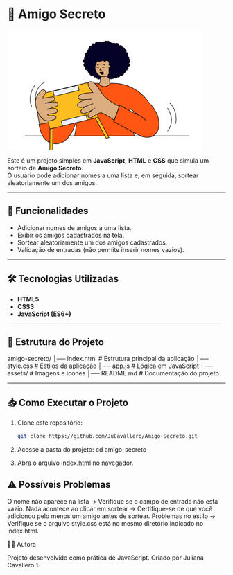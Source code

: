 # 🎁 Amigo Secreto

![Amigo Secreto](assets/amigo-secreto.png)

Este é um projeto simples em **JavaScript**, **HTML** e **CSS** que simula um sorteio de **Amigo Secreto**.  
O usuário pode adicionar nomes a uma lista e, em seguida, sortear aleatoriamente um dos amigos.

---

## 🚀 Funcionalidades

- Adicionar nomes de amigos a uma lista.
- Exibir os amigos cadastrados na tela.
- Sortear aleatoriamente um dos amigos cadastrados.
- Validação de entradas (não permite inserir nomes vazios).

---

## 🛠️ Tecnologias Utilizadas

- **HTML5**
- **CSS3**
- **JavaScript (ES6+)**

---

## 📂 Estrutura do Projeto

amigo-secreto/
│── index.html # Estrutura principal da aplicação
│── style.css # Estilos da aplicação
│── app.js # Lógica em JavaScript
│── assets/ # Imagens e ícones
│── README.md # Documentação do projeto

---

## 📥 Como Executar o Projeto

1. Clone este repositório:
   ```bash
   git clone https://github.com/JuCavallero/Amigo-Secreto.git

2. Acesse a pasta do projeto:
cd amigo-secreto

3. Abra o arquivo index.html no navegador.

## ⚠️ Possíveis Problemas

O nome não aparece na lista → Verifique se o campo de entrada não está vazio.
Nada acontece ao clicar em sortear → Certifique-se de que você adicionou pelo menos um amigo antes de sortear.
Problemas no estilo → Verifique se o arquivo style.css está no mesmo diretório indicado no index.html.

👩‍💻 Autora

Projeto desenvolvido como prática de JavaScript.
Criado por Juliana Cavallero ✨
